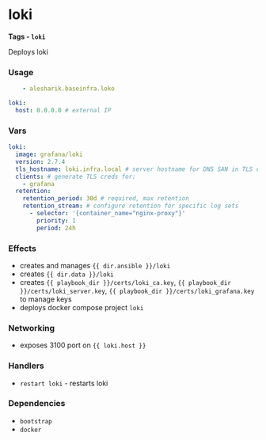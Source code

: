 # loki
__Tags - `loki`__

Deploys loki

### Usage
```yaml
    - alesharik.baseinfra.loko
```
```yaml
loki:
  host: 0.0.0.0 # external IP
```

### Vars
```yaml
loki:
  image: grafana/loki
  version: 2.7.4
  tls_hostname: loki.infra.local # server hostname for DNS SAN in TLS cert
  clients: # generate TLS creds for:
    - grafana
  retention:
    retention_period: 30d # required, max retention
    retention_stream: # configure retention for specific log sets
      - selector: '{container_name="nginx-proxy"}'
        priority: 1
        period: 24h
```

### Effects
- creates and manages `{{ dir.ansible }}/loki`
- creates `{{ dir.data }}/loki`
- creates `{{ playbook_dir }}/certs/loki_ca.key`, `{{ playbook_dir }}/certs/loki_server.key`, `{{ playbook_dir }}/certs/loki_grafana.key` to manage keys
- deploys docker compose project `loki`

### Networking
- exposes 3100 port on `{{ loki.host }}`

### Handlers
- `restart loki` - restarts loki

### Dependencies
- `bootstrap`
- `docker`
